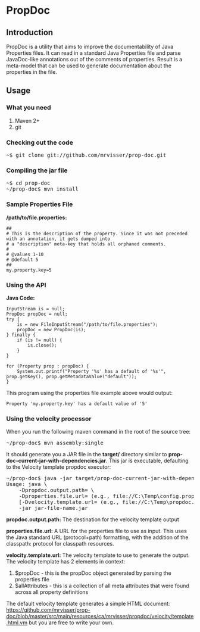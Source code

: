 PropDoc
=======

Introduction
------------

PropDoc is a utility that aims to improve the documentability of Java Properties files. It can read in a standard Java Properties file and parse JavaDoc-like annotations out of the comments of properties. Result is a meta-model that can be used to generate documentation about the properties in the file.

Usage
-----

### What you need

1. Maven 2+
2. git

### Checking out the code

<pre>
~$ git clone git://github.com/mrvisser/prop-doc.git
</pre>

### Compiling the jar file

<pre>
~$ cd prop-doc
~/prop-doc$ mvn install
</pre>

### Sample Properties File

**/path/to/file.properties:**

	##
	# This is the description of the property. Since it was not preceded with an annotation, it gets dumped into
	# a "description" meta-key that holds all orphaned comments.
	#
	# @values 1-10
	# @default 5
	##
	my.property.key=5

### Using the API

**Java Code:**

	InputStream is = null;
	PropDoc propDoc = null;
	try {
		is = new FileInputStream("/path/to/file.properties");
		propDoc = new PropDoc(is);
	} finally {
		if (is != null) {
			is.close();
		}
	}
	
	for (Property prop : propDoc) {
		System.out.printf("Property '%s' has a default of '%s'", prop.getKey(), prop.getMetadataValue("default"));
	}

This program using the properties file example above would output:

	Property 'my.property.key' has a default value of '5'

### Using the velocity processor

When you run the following maven command in the root of the source tree:

<pre>
~/prop-doc$ mvn assembly:single
</pre>

It should generate you a JAR file in the **target/** directory similar to **prop-doc-current-jar-with-dependencies.jar**. This jar is executable, defaulting to the Velocity template propdoc executor:

<pre>
~/prop-doc$ java -jar target/prop-doc-current-jar-with-dependencies.jar
Usage: java \
	-Dpropdoc.output.path=<output propdoc file-system path> \
	-Dproperties.file.url=<source properties file URL> (e.g., file://C:\Temp\config.properties; e.g., classpath:org/my/config/config.properties)\
	[-Dvelocity.template.url=<velocity template url> (e.g., file://C:\Temp\propdoc.vm; default: classpath:ca/mrvisser/propdoc/velocity/template.html.vm)]\
	-jar jar-file-name.jar
</pre>

**propdoc.output.path:** The destination for the velocity template output

**properties.file.url:** A URL for the properties file to use as input. This uses the Java standard URL (protocol+path) formatting, with the addition of the classpath: protocol for classpath resources.

**velocity.template.url:** The velocity template to use to generate the output. The velocity template has 2 elements in context:

1. $propDoc - this is the propDoc object generated by parsing the properties file
2. $allAttributes - this is a collection of all meta attributes that were found across all property definitions

The default velocity template generates a simple HTML document: https://github.com/mrvisser/prop-doc/blob/master/src/main/resources/ca/mrvisser/propdoc/velocity/template.html.vm but you are free to write your own.